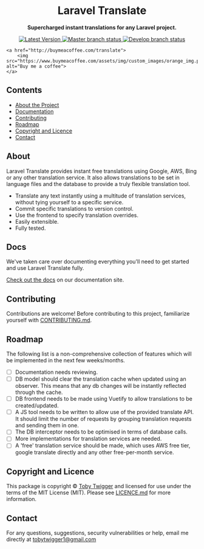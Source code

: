 <h1 align="center">Laravel Translate</h1>

<p align="center">
    <strong>Supercharged instant translations for any Laravel project.</strong>
</p>

<p align="center">
    <a href="https://github.com/tobytwigger/laravel-translate/releases">
        <img src="https://img.shields.io/github/v/release/tobytwigger/laravel-translate?label=Latest%20Version&sort=semver&style=plastic" alt="Latest Version">
    </a>
    <a href="https://github.com/tobytwigger/laravel-translate/tree/master">
        <img src="https://img.shields.io/github/workflow/status/tobytwigger/laravel-translate/build-status/master?label=release%20status&style=plastic" alt="Master branch status">
    </a>
    <a href="https://github.com/tobytwigger/laravel-translate/tree/develop">
        <img src="https://img.shields.io/github/workflow/status/tobytwigger/laravel-translate/build-status/develop?label=dev%20status&style=plastic" alt="Develop branch status">
    </a>
</p>

<p align="center">

    <a href="http://buymeacoffee.com/translate">
        <img src="https://www.buymeacoffee.com/assets/img/custom_images/orange_img.png" alt="Buy me a coffee">
    </a>
</p>


## Contents

* [About the Project](#about)
* [Documentation](#docs)
* [Contributing](#contributing)
* [Roadmap](#roadmap)
* [Copyright and Licence](#copyright-and-licence)
* [Contact](#contact)

## About

Laravel Translate provides instant free translations using Google, AWS, Bing or any other translation service. It also allows translations to be set in language files and the database to provide a truly flexible translation tool.

- Translate any text instantly using a multitude of translation services, without tying yourself to a specific service.
- Commit specific translations to version control.
- Use the frontend to specify translation overrides.
- Easily extensible.
- Fully tested.

## Docs

We've taken care over documenting everything you'll need to get started and use Laravel Translate fully.

[Check out the docs](https://tobytwigger.github.io/laravel-translate) on our documentation site.

## Contributing

Contributions are welcome! Before contributing to this project, familiarize
yourself with [CONTRIBUTING.md](CONTRIBUTING.md).

## Roadmap

The following list is a non-comprehensive collection of features which will be implemented in the next few weeks/months.

- [ ] Documentation needs reviewing.
- [ ] DB model should clear the translation cache when updated using an observer. This means that any db changes will be instantly reflected through the cache.
- [ ] DB frontend needs to be made using Vuetify to allow translations to be created/updated.
- [ ] A JS tool needs to be written to allow use of the provided translate API. It should limit the number of requests by grouping translation requests and sending them in one.
- [ ] The DB interceptor needs to be optimised in terms of database calls.
- [ ] More implementations for translation services are needed.
- [ ] A 'free' translation service should be made, which uses AWS free tier, google translate directly and any other free-per-month service.

## Copyright and Licence

This package is copyright © [Toby Twigger](https://github.com/tobytwigger)
and licensed for use under the terms of the MIT License (MIT). Please see
[LICENCE.md](LICENCE.md) for more information.

## Contact

For any questions, suggestions, security vulnerabilities or help, email me directly at [tobytwigger1@gmail.com](mailto:tobytwigger1@gmail.com)
